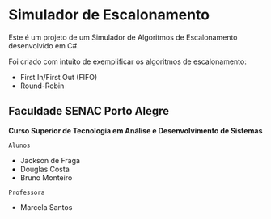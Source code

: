 Simulador de Escalonamento
==========================

Este é um projeto de um Simulador de Algoritmos de Escalonamento desenvolvido em C#.

Foi criado com intuito de exemplificar os algoritmos de escalonamento:
- First In/First Out (FIFO)
- Round-Robin







Faculdade SENAC Porto Alegre
----------------------------
**Curso Superior de Tecnologia em Análise e Desenvolvimento de Sistemas**



```
Alunos
```
- Jackson de Fraga
- Douglas Costa
- Bruno Monteiro

```
Professora
```
- Marcela Santos
